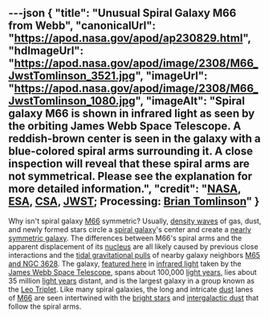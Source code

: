 ---json
{
  "title": "Unusual Spiral Galaxy M66 from Webb",
  "canonicalUrl": "https://apod.nasa.gov/apod/ap230829.html",
  "hdImageUrl": "https://apod.nasa.gov/apod/image/2308/M66_JwstTomlinson_3521.jpg",
  "imageUrl": "https://apod.nasa.gov/apod/image/2308/M66_JwstTomlinson_1080.jpg",
  "imageAlt": "Spiral galaxy M66 is shown in infrared light as seen by the orbiting James Webb Space Telescope. A reddish-brown center is seen in the galaxy with a blue-colored spiral arms surrounding it. A close inspection will reveal that these spiral arms are not symmetrical. Please see the explanation for more detailed information.",
  "credit": "[NASA](https://www.nasa.gov/), [ESA](https://www.esa.int/), [CSA](https://www.asc-csa.gc.ca/eng/), [JWST](https://webb.nasa.gov/); Processing: [Brian Tomlinson](https://www.instagram.com/bt_photo/)"
}
---

Why isn't spiral galaxy [M66](https://en.wikipedia.org/wiki/Messier_66) symmetric? Usually, [density waves](https://youtu.be/c5Us-jonCLA) of gas, dust, and newly formed stars circle a [spiral galaxy](http://www.seds.org/messier/spir.html)'s center and create a [nearly symmetric galaxy](https://apod.nasa.gov/apod/ap210312.html). The differences between M66's spiral arms and the apparent displacement of its [nucleus](https://www.glyphweb.com/esky/concepts/galacticnucleus.html) are all likely caused by previous close interactions and the [tidal gravitational pulls](https://en.wikipedia.org/wiki/Tidal_force) of nearby galaxy neighbors [M65 and NGC 3628](https://apod.nasa.gov/apod/ap210320.html). The galaxy, [featured here](https://www.flickr.com/photos/brian_tomlinson/52631087860/in/pool-apods/) in [infrared light](https://science.nasa.gov/ems/07_infraredwaves) taken by the [James Webb Space Telescope](https://webb.nasa.gov/content/about/index.html), spans about 100,000 [light years](https://chandra.harvard.edu/photo/cosmic_distance.html), lies about 35 million [light years](https://starchild.gsfc.nasa.gov/docs/StarChild/questions/question19.html) distant, and is the largest galaxy in a group known as the [Leo Triplet](https://en.wikipedia.org/wiki/Leo_Triplet). Like many spiral galaxies, the long and intricate [dust](https://apod.nasa.gov/apod/ap030706.html) lanes of [M66](https://esahubble.org/videos/heic1006a/) are seen intertwined with the [bright stars](https://en.wikipedia.org/wiki/List_of_brightest_stars) and [intergalactic dust](https://astronomy.swin.edu.au/cosmos/d/Dust+Grain) that follow the spiral arms.
